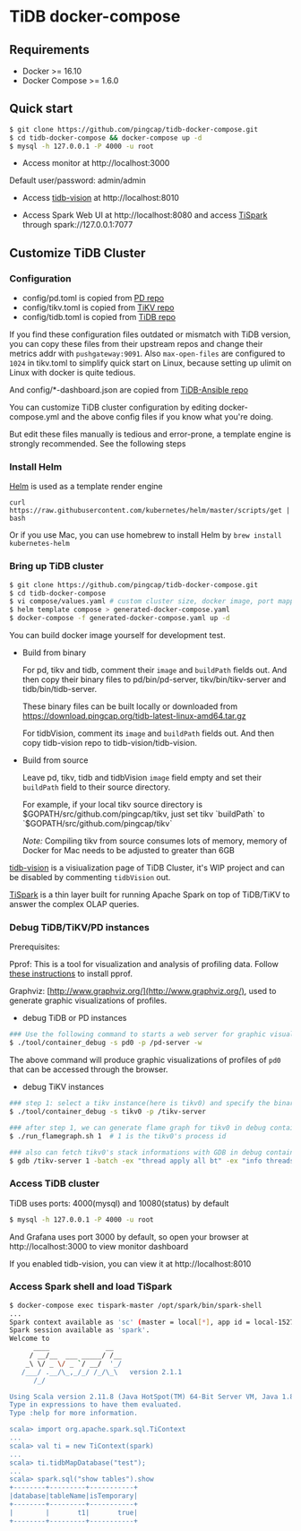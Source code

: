 # TiDB docker-compose

## Requirements

* Docker >= 16.10
* Docker Compose >= 1.6.0

## Quick start

```bash
$ git clone https://github.com/pingcap/tidb-docker-compose.git
$ cd tidb-docker-compose && docker-compose up -d
$ mysql -h 127.0.0.1 -P 4000 -u root
```

* Access monitor at http://localhost:3000

Default user/password: admin/admin

* Access [tidb-vision](https://github.com/pingcap/tidb-vision) at http://localhost:8010

* Access Spark Web UI at http://localhost:8080
  and access [TiSpark](https://github.com/pingcap/tispark) through spark://127.0.0.1:7077

## Customize TiDB Cluster

### Configuration

* config/pd.toml is copied from [PD repo](https://github.com/pingcap/pd/tree/master/conf)
* config/tikv.toml is copied from [TiKV repo](https://github.com/pingcap/tikv/tree/master/etc)
* config/tidb.toml is copied from [TiDB repo](https://github.com/pingcap/tidb/tree/master/config)

If you find these configuration files outdated or mismatch with TiDB version, you can copy these files from their upstream repos and change their metrics addr with `pushgateway:9091`. Also `max-open-files` are configured to `1024` in tikv.toml to simplify quick start on Linux, because setting up ulimit on Linux with docker is quite tedious.

And config/*-dashboard.json are copied from [TiDB-Ansible repo](https://github.com/pingcap/tidb-ansible/tree/master/scripts)

You can customize TiDB cluster configuration by editing docker-compose.yml and the above config files if you know what you're doing.

But edit these files manually is tedious and error-prone, a template engine is strongly recommended. See the following steps

### Install Helm

[Helm](https://helm.sh) is used as a template render engine

```
curl https://raw.githubusercontent.com/kubernetes/helm/master/scripts/get | bash
```

Or if you use Mac, you can use homebrew to install Helm by `brew install kubernetes-helm`

### Bring up TiDB cluster

```bash
$ git clone https://github.com/pingcap/tidb-docker-compose.git
$ cd tidb-docker-compose
$ vi compose/values.yaml # custom cluster size, docker image, port mapping etc
$ helm template compose > generated-docker-compose.yaml
$ docker-compose -f generated-docker-compose.yaml up -d
```

You can build docker image yourself for development test.

* Build from binary

  For pd, tikv and tidb, comment their `image` and `buildPath` fields out. And then copy their binary files to pd/bin/pd-server, tikv/bin/tikv-server and tidb/bin/tidb-server.

  These binary files can be built locally or downloaded from https://download.pingcap.org/tidb-latest-linux-amd64.tar.gz

  For tidbVision, comment its `image` and `buildPath` fields out. And then copy tidb-vision repo to tidb-vision/tidb-vision.

* Build from source

  Leave pd, tikv, tidb and tidbVision `image` field empty and set their `buildPath` field to their source directory.

  For example, if your local tikv source directory is $GOPATH/src/github.com/pingcap/tikv, just set tikv `buildPath` to `$GOPATH/src/github.com/pingcap/tikv`

  *Note:* Compiling tikv from source consumes lots of memory, memory of Docker for Mac needs to be adjusted to greater than 6GB

[tidb-vision](https://github.com/pingcap/tidb-vision) is a visiualization page of TiDB Cluster, it's WIP project and can be disabled by commenting `tidbVision` out.

[TiSpark](https://github.com/pingcap/tispark) is a thin layer built for running Apache Spark on top of TiDB/TiKV to answer the complex OLAP queries.

### Debug TiDB/TiKV/PD instances
Prerequisites:

Pprof: This is a tool for visualization and analysis of profiling data. Follow [these instructions](https://github.com/google/pprof#building-pprof) to install pprof.

Graphviz: [http://www.graphviz.org/](http://www.graphviz.org/), used to generate graphic visualizations of profiles.

* debug TiDB or PD instances

```bash
### Use the following command to starts a web server for graphic visualizations of golang program profiles
$ ./tool/container_debug -s pd0 -p /pd-server -w
```
The above command will produce graphic visualizations of profiles of `pd0` that can be accessed through the browser.

* debug TiKV instances

```bash
### step 1: select a tikv instance(here is tikv0) and specify the binary path in container to enter debug container
$ ./tool/container_debug -s tikv0 -p /tikv-server

### after step 1, we can generate flame graph for tikv0 in debug container
$ ./run_flamegraph.sh 1  # 1 is the tikv0's process id

### also can fetch tikv0's stack informations with GDB in debug container
$ gdb /tikv-server 1 -batch -ex "thread apply all bt" -ex "info threads"
```

### Access TiDB cluster

TiDB uses ports: 4000(mysql) and 10080(status) by default

```bash
$ mysql -h 127.0.0.1 -P 4000 -u root
```

And Grafana uses port 3000 by default, so open your browser at http://localhost:3000 to view monitor dashboard

If you enabled tidb-vision, you can view it at http://localhost:8010

### Access Spark shell and load TiSpark

```bash
$ docker-compose exec tispark-master /opt/spark/bin/spark-shell
...
Spark context available as 'sc' (master = local[*], app id = local-1527045927617).
Spark session available as 'spark'.
Welcome to
      ____              __
     / __/__  ___ _____/ /__
    _\ \/ _ \/ _ `/ __/  '_/
   /___/ .__/\_,_/_/ /_/\_\   version 2.1.1
      /_/

Using Scala version 2.11.8 (Java HotSpot(TM) 64-Bit Server VM, Java 1.8.0_172)
Type in expressions to have them evaluated.
Type :help for more information.

scala> import org.apache.spark.sql.TiContext
...
scala> val ti = new TiContext(spark)
...
scala> ti.tidbMapDatabase("test");
...
scala> spark.sql("show tables").show
+--------+---------+-----------+
|database|tableName|isTemporary|
+--------+---------+-----------+
|        |       t1|       true|
+--------+---------+-----------+

```
